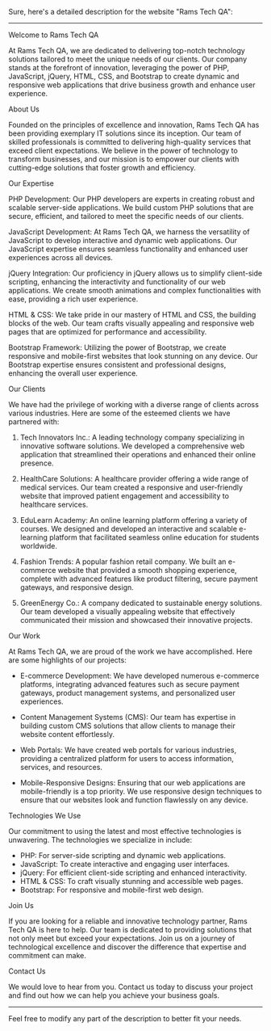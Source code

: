 Sure, here's a detailed description for the website "Rams Tech QA":

---

Welcome to Rams Tech QA

At Rams Tech QA, we are dedicated to delivering top-notch technology solutions tailored to meet the unique needs of our clients. Our company stands at the forefront of innovation, leveraging the power of PHP, JavaScript, jQuery, HTML, CSS, and Bootstrap to create dynamic and responsive web applications that drive business growth and enhance user experience.

About Us

Founded on the principles of excellence and innovation, Rams Tech QA has been providing exemplary IT solutions since its inception. Our team of skilled professionals is committed to delivering high-quality services that exceed client expectations. We believe in the power of technology to transform businesses, and our mission is to empower our clients with cutting-edge solutions that foster growth and efficiency.

Our Expertise

PHP Development: Our PHP developers are experts in creating robust and scalable server-side applications. We build custom PHP solutions that are secure, efficient, and tailored to meet the specific needs of our clients.

JavaScript Development: At Rams Tech QA, we harness the versatility of JavaScript to develop interactive and dynamic web applications. Our JavaScript expertise ensures seamless functionality and enhanced user experiences across all devices.

jQuery Integration: Our proficiency in jQuery allows us to simplify client-side scripting, enhancing the interactivity and functionality of our web applications. We create smooth animations and complex functionalities with ease, providing a rich user experience.

HTML & CSS: We take pride in our mastery of HTML and CSS, the building blocks of the web. Our team crafts visually appealing and responsive web pages that are optimized for performance and accessibility.

Bootstrap Framework: Utilizing the power of Bootstrap, we create responsive and mobile-first websites that look stunning on any device. Our Bootstrap expertise ensures consistent and professional designs, enhancing the overall user experience.

Our Clients

We have had the privilege of working with a diverse range of clients across various industries. Here are some of the esteemed clients we have partnered with:

1. Tech Innovators Inc.: A leading technology company specializing in innovative software solutions. We developed a comprehensive web application that streamlined their operations and enhanced their online presence.

2. HealthCare Solutions: A healthcare provider offering a wide range of medical services. Our team created a responsive and user-friendly website that improved patient engagement and accessibility to healthcare services.

3. EduLearn Academy: An online learning platform offering a variety of courses. We designed and developed an interactive and scalable e-learning platform that facilitated seamless online education for students worldwide.

4. Fashion Trends: A popular fashion retail company. We built an e-commerce website that provided a smooth shopping experience, complete with advanced features like product filtering, secure payment gateways, and responsive design.

5. GreenEnergy Co.: A company dedicated to sustainable energy solutions. Our team developed a visually appealing website that effectively communicated their mission and showcased their innovative projects.

Our Work

At Rams Tech QA, we are proud of the work we have accomplished. Here are some highlights of our projects:

- E-commerce Development: We have developed numerous e-commerce platforms, integrating advanced features such as secure payment gateways, product management systems, and personalized user experiences.

- Content Management Systems (CMS): Our team has expertise in building custom CMS solutions that allow clients to manage their website content effortlessly.

- Web Portals: We have created web portals for various industries, providing a centralized platform for users to access information, services, and resources.

- Mobile-Responsive Designs: Ensuring that our web applications are mobile-friendly is a top priority. We use responsive design techniques to ensure that our websites look and function flawlessly on any device.

Technologies We Use

Our commitment to using the latest and most effective technologies is unwavering. The technologies we specialize in include:

- PHP: For server-side scripting and dynamic web applications.
- JavaScript: To create interactive and engaging user interfaces.
- jQuery: For efficient client-side scripting and enhanced interactivity.
- HTML & CSS: To craft visually stunning and accessible web pages.
- Bootstrap: For responsive and mobile-first web design.

Join Us

If you are looking for a reliable and innovative technology partner, Rams Tech QA is here to help. Our team is dedicated to providing solutions that not only meet but exceed your expectations. Join us on a journey of technological excellence and discover the difference that expertise and commitment can make.

Contact Us

We would love to hear from you. Contact us today to discuss your project and find out how we can help you achieve your business goals.

---

Feel free to modify any part of the description to better fit your needs.
